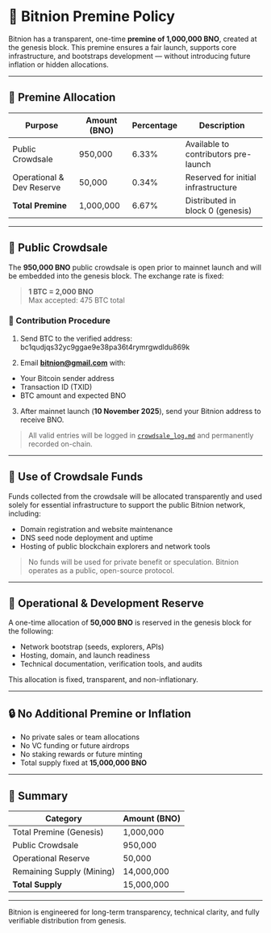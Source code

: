 # 🧱 Bitnion Premine Policy

Bitnion has a transparent, one-time **premine of 1,000,000 BNO**, created at the genesis block. This premine ensures a fair launch, supports core infrastructure, and bootstraps development — without introducing future inflation or hidden allocations.

---

## 🔢 Premine Allocation

| Purpose                       | Amount (BNO) | Percentage | Description                          |
|-------------------------------|--------------|------------|--------------------------------------|
| Public Crowdsale              | 950,000      | 6.33%      | Available to contributors pre-launch |
| Operational & Dev Reserve     | 50,000       | 0.34%      | Reserved for initial infrastructure  |
| **Total Premine**             | 1,000,000    | 6.67%      | Distributed in block 0 (genesis)     |

---

## 🛒 Public Crowdsale

The **950,000 BNO** public crowdsale is open prior to mainnet launch and will be embedded into the genesis block. The exchange rate is fixed:

> **1 BTC = 2,000 BNO**  
> Max accepted: 475 BTC total

### 📩 Contribution Procedure

1. Send BTC to the verified address:
bc1qudjqs32yc9ggae9e38pa36t4rymrgwdldu869k


2. Email **bitnion@gmail.com** with:
- Your Bitcoin sender address
- Transaction ID (TXID)
- BTC amount and expected BNO

3. After mainnet launch (**10 November 2025**), send your Bitnion address to receive BNO.

> All valid entries will be logged in [`crowdsale_log.md`](./crowdsale_log.md) and permanently recorded on-chain.

---

## 💼 Use of Crowdsale Funds

Funds collected from the crowdsale will be allocated transparently and used solely for essential infrastructure to support the public Bitnion network, including:

- Domain registration and website maintenance
- DNS seed node deployment and uptime
- Hosting of public blockchain explorers and network tools

> No funds will be used for private benefit or speculation. Bitnion operates as a public, open-source protocol.

---

## 🔧 Operational & Development Reserve

A one-time allocation of **50,000 BNO** is reserved in the genesis block for the following:

- Network bootstrap (seeds, explorers, APIs)
- Hosting, domain, and launch readiness
- Technical documentation, verification tools, and audits

This allocation is fixed, transparent, and non-inflationary.

---

## 🔒 No Additional Premine or Inflation

- No private sales or team allocations
- No VC funding or future airdrops
- No staking rewards or future minting
- Total supply fixed at **15,000,000 BNO**

---

## 🧾 Summary

| Category                   | Amount (BNO) |
|----------------------------|--------------|
| Total Premine (Genesis)    | 1,000,000    |
| Public Crowdsale           | 950,000      |
| Operational Reserve        | 50,000       |
| Remaining Supply (Mining)  | 14,000,000   |
| **Total Supply**           | 15,000,000   |

---

Bitnion is engineered for long-term transparency, technical clarity, and fully verifiable distribution from genesis.


